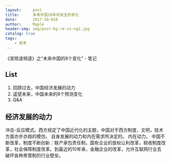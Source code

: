 ```yaml
---
layout:     post
title:      未来中国10年将发生的变化
date:       2017-10-018
author:     Maple
header-img: img/post-bg-re-vs-ng2.jpg
catalog: true
tags:
    - 思考
---
```

《吴晓波频道》之“未来中国的8个变化” - 笔记
## List
1. 回顾过去，中国经济发展的动力
2. 遥望未来，中国未来的8个预测变化
3. Q&A

## 经济发展的动力
冲击-反应模式。西方规定了中国近代化的主题，中国对于西方制度，文明，技术方面亦步亦趋的模仿。
自身发展的动力和内在需求所决定的。
内在动力。
中国不断改革，制度不断创新：联产承包责任制，国有企业的放权让利改革，税收制度改革，社会保障制度改革。到最近的10年来，金融企业的改革，允许互联网行业去破坏各种黑管制的行业壁垒。


